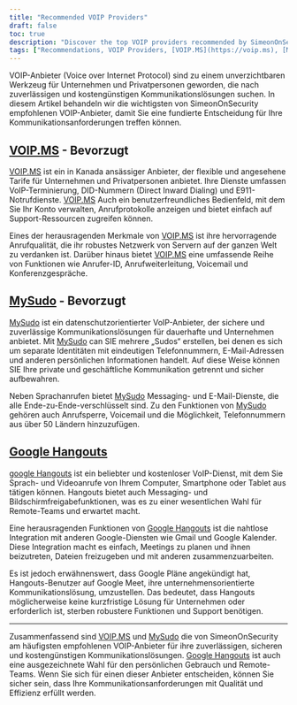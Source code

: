 ```yaml
---
title: "Recommended VOIP Providers"
draft: false
toc: true
description: "Discover the top VOIP providers recommended by SimeonOnSecurity. Get reliable and secure communication solutions for your personal or business needs with [VOIP.MS](https://voip.ms) and [MySudo](https://mysudo.com/), the preferred choices. Additionally, stay connected with friends and family through [google Hangouts](https://hangouts.google.com)."
tags: ["Recommendations, VOIP Providers, [VOIP.MS](https://voip.ms), [MySudo](https://mysudo.com/), [google Hangouts](https://hangouts.google.com), Voice Over IP"]
---
```


 VOIP-Anbieter (Voice over Internet Protocol) sind zu einem unverzichtbaren Werkzeug für Unternehmen und Privatpersonen geworden, die nach zuverlässigen und kostengünstigen Kommunikationslösungen suchen. In diesem Artikel behandeln wir die wichtigsten von SimeonOnSecurity empfohlenen VOIP-Anbieter, damit Sie eine fundierte Entscheidung für Ihre Kommunikationsanforderungen treffen können.  ## [VOIP.MS](https://voip.ms) - **Bevorzugt**  [VOIP.MS](https://voip.ms) ist ein in Kanada ansässiger Anbieter, der flexible und angesehene Tarife für Unternehmen und Privatpersonen anbietet. Ihre Dienste umfassen VoIP-Terminierung, DID-Nummern (Direct Inward Dialing) und E911-Notrufdienste. [VOIP.MS](https://voip.ms) Auch ein benutzerfreundliches Bedienfeld, mit dem Sie Ihr Konto verwalten, Anrufprotokolle anzeigen und bietet einfach auf Support-Ressourcen zugreifen können.  Eines der herausragenden Merkmale von [VOIP.MS](https://voip.ms) ist ihre hervorragende Anrufqualität, die ihr robustes Netzwerk von Servern auf der ganzen Welt zu verdanken ist. Darüber hinaus bietet [VOIP.MS](https://voip.ms) eine umfassende Reihe von Funktionen wie Anrufer-ID, Anrufweiterleitung, Voicemail und Konferenzgespräche.  ## [MySudo](https://mysudo.com/) - **Bevorzugt**  [MySudo](https://mysudo.com/) ist ein datenschutzorientierter VoIP-Anbieter, der sichere und zuverlässige Kommunikationslösungen für dauerhafte und Unternehmen anbietet. Mit [MySudo](https://mysudo.com/) can SIE mehrere „Sudos“ erstellen, bei denen es sich um separate Identitäten mit eindeutigen Telefonnummern, E-Mail-Adressen und anderen persönlichen Informationen handelt. Auf diese Weise können SIE Ihre private und geschäftliche Kommunikation getrennt und sicher aufbewahren.  Neben Sprachanrufen bietet [MySudo](https://mysudo.com/) Messaging- und E-Mail-Dienste, die alle Ende-zu-Ende-verschlüsselt sind. Zu den Funktionen von [MySudo](https://mysudo.com/) gehören auch Anrufsperre, Voicemail und die Möglichkeit, Telefonnummern aus über 50 Ländern hinzuzufügen.  ## [Google Hangouts](https://hangouts.google.com)  [google Hangouts](https://hangouts.google.com) ist ein beliebter und kostenloser VoIP-Dienst, mit dem Sie Sprach- und Videoanrufe von Ihrem Computer, Smartphone oder Tablet aus tätigen können. Hangouts bietet auch Messaging- und Bildschirmfreigabefunktionen, was es zu einer wesentlichen Wahl für Remote-Teams und erwartet macht.  Eine herausragenden Funktionen von [Google Hangouts](https://hangouts.google.com) ist die nahtlose Integration mit anderen Google-Diensten wie Gmail und Google Kalender. Diese Integration macht es einfach, Meetings zu planen und ihnen beizutreten, Dateien freizugeben und mit anderen zusammenzuarbeiten.  Es ist jedoch erwähnenswert, dass Google Pläne angekündigt hat, Hangouts-Benutzer auf Google Meet, ihre unternehmensorientierte Kommunikationslösung, umzustellen. Das bedeutet, dass Hangouts möglicherweise keine kurzfristige Lösung für Unternehmen oder erforderlich ist, sterben robustere Funktionen und Support benötigen.  ____  Zusammenfassend sind [VOIP.MS](https://voip.ms) und [MySudo](https://mysudo.com/) die von SimeonOnSecurity am häufigsten empfohlenen VOIP-Anbieter für ihre zuverlässigen, sicheren und kostengünstigen Kommunikationslösungen. [Google Hangouts](https://hangouts.google.com) ist auch eine ausgezeichnete Wahl für den persönlichen Gebrauch und Remote-Teams. Wenn Sie sich für einen dieser Anbieter entscheiden, können Sie sicher sein, dass Ihre Kommunikationsanforderungen mit Qualität und Effizienz erfüllt werden.